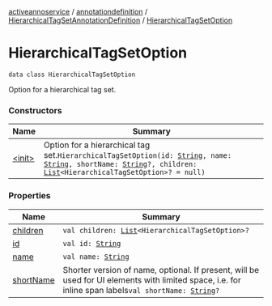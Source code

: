 [activeannoservice](../../../index.md) / [annotationdefinition](../../index.md) / [HierarchicalTagSetAnnotationDefinition](../index.md) / [HierarchicalTagSetOption](./index.md)

# HierarchicalTagSetOption

`data class HierarchicalTagSetOption`

Option for a hierarchical tag set.

### Constructors

| Name | Summary |
|---|---|
| [&lt;init&gt;](-init-.md) | Option for a hierarchical tag set.`HierarchicalTagSetOption(id: `[`String`](https://kotlinlang.org/api/latest/jvm/stdlib/kotlin/-string/index.html)`, name: `[`String`](https://kotlinlang.org/api/latest/jvm/stdlib/kotlin/-string/index.html)`, shortName: `[`String`](https://kotlinlang.org/api/latest/jvm/stdlib/kotlin/-string/index.html)`?, children: `[`List`](https://kotlinlang.org/api/latest/jvm/stdlib/kotlin.collections/-list/index.html)`<HierarchicalTagSetOption>? = null)` |

### Properties

| Name | Summary |
|---|---|
| [children](children.md) | `val children: `[`List`](https://kotlinlang.org/api/latest/jvm/stdlib/kotlin.collections/-list/index.html)`<HierarchicalTagSetOption>?` |
| [id](id.md) | `val id: `[`String`](https://kotlinlang.org/api/latest/jvm/stdlib/kotlin/-string/index.html) |
| [name](name.md) | `val name: `[`String`](https://kotlinlang.org/api/latest/jvm/stdlib/kotlin/-string/index.html) |
| [shortName](short-name.md) | Shorter version of name, optional. If present, will be used for UI elements with limited space, i.e. for inline span labels`val shortName: `[`String`](https://kotlinlang.org/api/latest/jvm/stdlib/kotlin/-string/index.html)`?` |
